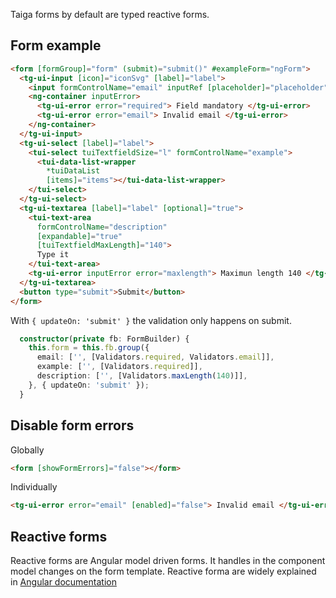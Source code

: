Taiga forms by default are typed reactive forms.

## Form example

```html
<form [formGroup]="form" (submit)="submit()" #exampleForm="ngForm">
  <tg-ui-input [icon]="iconSvg" [label]="label">
    <input formControlName="email" inputRef [placeholder]="placeholder" />
    <ng-container inputError>
      <tg-ui-error error="required"> Field mandatory </tg-ui-error>
      <tg-ui-error error="email"> Invalid email </tg-ui-error>
    </ng-container>
  </tg-ui-input>
  <tg-ui-select [label]="label">
    <tui-select tuiTextfieldSize="l" formControlName="example">
      <tui-data-list-wrapper
        *tuiDataList
        [items]="items"></tui-data-list-wrapper>
    </tui-select>
  </tg-ui-select>
  <tg-ui-textarea [label]="label" [optional]="true">
    <tui-text-area
      formControlName="description"
      [expandable]="true"
      [tuiTextfieldMaxLength]="140">
      Type it
    </tui-text-area>
    <tg-ui-error inputError error="maxlength"> Maximun length 140 </tg-ui-error>
  </tg-ui-textarea>
  <button type="submit">Submit</button>
</form>
```

With `{ updateOn: 'submit' }` the validation only happens on submit.

```ts
  constructor(private fb: FormBuilder) {
    this.form = this.fb.group({
      email: ['', [Validators.required, Validators.email]],
      example: ['', [Validators.required]],
      description: ['', [Validators.maxLength(140)]],
    }, { updateOn: 'submit' });
  }
```

## Disable form errors

Globally

```html
<form [showFormErrors]="false"></form>
```

Individually

```html
<tg-ui-error error="email" [enabled]="false"> Invalid email </tg-ui-error>
```

## Reactive forms

Reactive forms are Angular model driven forms. It handles in the component model changes on the form template.
Reactive forma are widely explained in [Angular documentation](https://angular.io/guide/reactive-forms)
